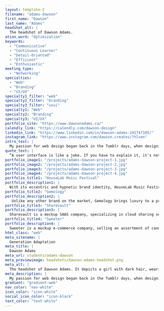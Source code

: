 ```yaml
---
layout: template-2
filename: "adams-dawson"
first_name: "Dawson"
last_name: "Adams"
headshot_alt: |
  The headshot of Dawson Adams.
ation_word: "Optimization"
keywords:
  - "Communicative"
  - "Continuous Learner"
  - "Detail-Oriented"
  - "Efficient"
  - "Enthusiastic"
meeting_type:
  - "Networking"
specialties:
  - "Web"
  - "Branding"
  - "UI/UX"
specialty1_filter: "web"
specialty2_filter: "branding"
specialty3_filter: "uxui"
specialty1: "Web"
specialty2: "Branding"
specialty3: "UI/UX"
portfolio_site: "https://www.dawsonadams.ca/"
calendly_link: "https://calendly.com/dawson-design"
linkedin_link: "https://www.linkedin.com/in/dawson-adams-241747185/"
instagram_link: "https://www.instagram.com/dawson.creates/?hl=en"
intro_text: |
  My passion for web design began back in the Tumblr days, when designing custom themes was just for fun. Flash forward to today and I've turned those skills into a career path!
quote_text: |
  “A user interface is like a joke. If you have to explain it, it's not that good.”
portfolio_image1: "/projects/adams-dawson-project-1.jpg"
portfolio_image2: "/projects/adams-dawson-project-2.jpg"
portfolio_image3: "/projects/adams-dawson-project-3.jpg"
portfolio_image4: "/projects/adams-dawson-project-4.jpg"
portfolio_title1: "HouseLab Music Festival"
portfolio_description1: |
  With its eccentric and hypnotic brand identity, HouseLab Music Festival is a deep house festival like no other. Pulling inspiration from the music itself, HouseLab is full of life and character.
portfolio_title2: "Gemology"
portfolio_description2: |
   Unlike any other brand on the market, Gemology brings luxury to a product that has been used for centuries. Gemology is a mockup e-commerce company, selling an assortment of gems and healing crystals.
portfolio_title3: "Sharevault"
portfolio_description3: |
  Sharevault is a mockup SAAS company, specializing in cloud sharing services. Their friendly and trendy design aesthetic reflects the company's mantra of bringing human elements back to tech services.
portfolio_title4: "Sweeter"
portfolio_description4: |
  Sweeter is a mockup e-commerce company, selling an assortment of candy and other sweets. Their website provides a playful and vibrant shopping experience.
html_class: "web"
meta_sitename: |
  Generation Adaptation
meta_title: |
  Dawson Adams
meta_url: students/adams-dawson
meta_previewimage: headshots/dawson-adams-headshot.png
meta_alt: |
  The headshot of Dawson Adams. It depicts a girl with dark hair, wearing a necklace, smiling with her mouth closed.
meta_description: |
  My passion for web design began back in the Tumblr days, when designing custom themes was just for fun. Flash forward to today and I've turned those skills into a career path!
gradient: "gradient-web"
nav_color: "nav-white"
icon_color: "icon-white"
social_icon_color: "icon-black"
text_color: "text-white"
---
```

